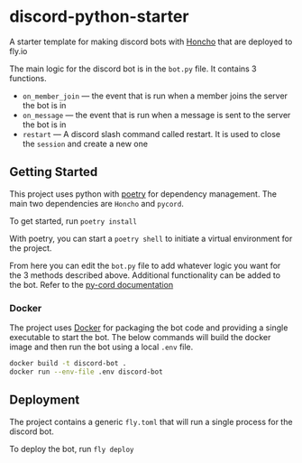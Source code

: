 # discord-python-starter

A starter template for making discord bots with
[Honcho](https//github.com/plastic-labs/honcho) that are deployed to fly.io

The main logic for the discord bot is in the `bot.py` file. It contains 3
functions. 

* `on_member_join` — the event that is run when a member joins the server the bot
is in
* `on_message` — the event that is run when a message is sent to the server
the bot is in
* `restart` — A discord slash command called restart. It is used to close the
`session` and create a new one

## Getting Started

This project uses python with [poetry](https://python-poetry.org/) for
dependency management. The main two dependencies are `Honcho` and
`pycord`.

To get started, run `poetry install`

With poetry, you can start a `poetry shell` to initiate a virtual environment for
the project. 

From here you can edit the `bot.py` file to add whatever logic you want for the
3 methods described above. Additional functionality can be added to the bot.
Refer to the [py-cord documentation](https://pycord.dev)

### Docker

The project uses [Docker](https://www.docker.com/) for packaging the bot code
and providing a single executable to start the bot. The below commands will
build the docker image and then run the bot using a local `.env` file.

```bash
docker build -t discord-bot .
docker run --env-file .env discord-bot 
```

## Deployment

The project contains a generic `fly.toml` that will run a single process for the
discord bot.

To deploy the bot, run `fly deploy`
